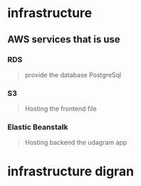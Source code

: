 # infrastructure 
## AWS services that is use 

### RDS 
 > provide the database PostgreSql 
### S3
 > Hosting the frontend file 

### Elastic Beanstalk 
 > Hosting backend the udagram app 

# infrastructure digran

